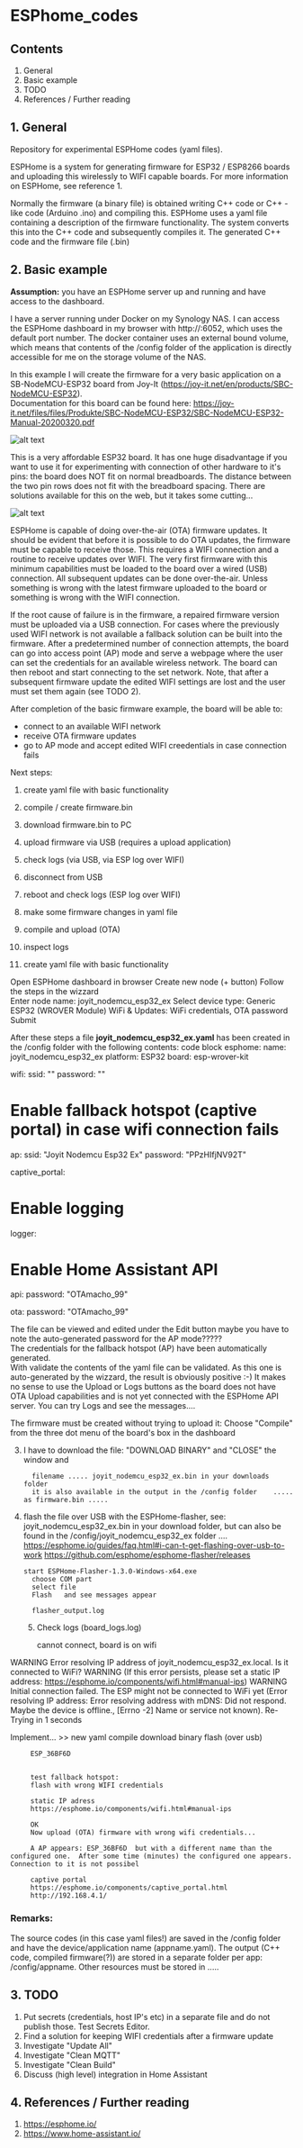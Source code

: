 # ESPhome_codes

## Contents

1. General
2. Basic example
3. TODO
4. References / Further reading

## 1. General

Repository for experimental ESPHome codes (yaml files).

ESPHome is a system for generating firmware for ESP32 / ESP8266 boards and uploading this wirelessly to WIFI capable boards. For more information on ESPHome, see reference 1.

Normally the firmware (a binary file) is obtained writing C++ code or C++ - like code (Arduino .ino)  and compiling this. ESPHome uses a yaml file containing a description of the firmware functionality. The system converts this into the C++ code and subsequently compiles it. The generated C++ code and the firmware file (.bin)  


## 2. Basic example
**Assumption:**  you have an ESPHome server up and running and have access to the dashboard.


I have a server running under Docker on my Synology NAS. I can access the ESPHome dashboard in my browser with http://<NAS-IP>:6052, which uses the default port number. The docker container uses an external bound volume, which means that contents of the /config folder of the application is directly accessible for me on the storage volume of the NAS.

In this example I will create the firmware for a very basic application on a SB-NodeMCU-ESP32 board from Joy-It (https://joy-it.net/en/products/SBC-NodeMCU-ESP32).     
Documentation for this board can be found here: https://joy-it.net/files/files/Produkte/SBC-NodeMCU-ESP32/SBC-NodeMCU-ESP32-Manual-20200320.pdf 

![alt text](https://github.com/goofy2k/ESPhome_codes/blob/main/media/SBC-NodeMCU-ESP32-02_cropped.png "SBC-NodeMCU-ESP32 (Joy-it)")

This is a very affordable ESP32 board. It has one huge disadvantage if you want to use it for experimenting with connection of other hardware to it's pins:  the board does NOT fit on normal breadboards. The distance between the two pin rows does not fit with the breadboard spacing. There are solutions available for this on the web, but it takes some cutting...
         
![alt text](https://github.com/goofy2k/ESPhome_codes/blob/main/media/separated_breadboard_cropped.jpg "separated breadboard")

ESPHome is capable of doing over-the-air (OTA) firmware updates. It should be evident that before it is possible to do OTA updates, the firmware must be capable to receive those. This requires a WIFI connection and a routine to receive updates over WIFI. The very first firmware with this minimum capabilities must be loaded to the board over a wired (USB) connection. All subsequent updates can be done over-the-air. Unless something is wrong with the latest firmware uploaded to the board or something is wrong with the WIFI connection.

If the root cause of failure is in the firmware, a repaired firmware version must be uploaded via a USB connection. For cases where the previously used WIFI network is not available a fallback solution can be built into the firmware. After a predetermined number of connection attempts, the board can go into access point (AP) mode and serve a webpage where the user can set the credentials for an available wireless network. The board can then reboot and start connecting to the set network. Note, that after a subsequent firmware update the edited WIFI settings are lost and the user must set them again (see TODO 2).  

After completion of the basic firmware example, the board will be able to:
         
- connect to an available WIFI network
- receive OTA firmware updates
- go to AP mode and accept edited WIFI creedentials in case connection fails
         
Next steps:         

1. create yaml file with basic functionality         
2. compile / create firmware.bin
3. download firmware.bin to PC
4. upload firmware via USB (requires a upload application)
5. check logs (via USB, via ESP log over WIFI)
6. disconnect from USB
7. reboot and check logs (ESP log over WIFI)         
8. make some firmware changes in yaml file
9. compile and upload (OTA)
10. inspect logs  
         
1. create yaml file with basic functionality
         
Open ESPHome dashboard in browser
Create new node (+ button) 
Follow the steps in the wizzard       
Enter node name: joyit_nodemcu_esp32_ex
Select device type: Generic ESP32 (WROVER Module)
WiFi & Updates: WiFi credentials, OTA password
Submit
         
After these steps a file **joyit_nodemcu_esp32_ex.yaml** has been created in the /config folder with the following contents:
    code block
esphome:
  name: joyit_nodemcu_esp32_ex
  platform: ESP32
  board: esp-wrover-kit

wifi:
  ssid: "<myssid>"
  password: "<mypass>"

  # Enable fallback hotspot (captive portal) in case wifi connection fails
  ap:
    ssid: "Joyit Nodemcu Esp32 Ex"
    password: "PPzHIfjNV92T"

captive_portal:

# Enable logging
logger:

# Enable Home Assistant API
api:
  password: "OTAmacho_99"

ota:
  password: "OTAmacho_99"      

         
The file can be viewed and edited under the Edit button    maybe you have to note the auto-generated password for the AP mode?????     
The credentials for the fallback hotspot (AP) have been automatically generated.          
With validate the contents of the yaml file can be validated. As this one is auto-generated by the wizzard, the result is obviously positive :-)
It makes no sense to use the Upload or Logs buttons as the board does not have OTA Upload capabilities and is not yet connected with the ESPHome API server. You can try Logs and see the messages....

The firmware must be created without trying to upload it:
         Choose "Compile" from the three dot menu of the board's box in the dashboard
         
3. I have to download the file:  "DOWNLOAD BINARY" and "CLOSE" the window and 
        
         filename ..... joyit_nodemcu_esp32_ex.bin in your downloads folder 
         it is also available in the output in the /config folder    .....   as firmware.bin .....
         
4. flash the file over USB with the ESPHome-flasher, see:
 joyit_nodemcu_esp32_ex.bin in your download folder, but can also be found in the /config/joyit_nodemcu_esp32_ex  folder ....
         https://esphome.io/guides/faq.html#i-can-t-get-flashing-over-usb-to-work
         https://github.com/esphome/esphome-flasher/releases
         
       start ESPHome-Flasher-1.3.0-Windows-x64.exe 
         choose COM part
         select file 
         Flash   and see messages appear
         
         flasher_output.log 
         
    5. Check logs  (board_logs.log)
         
         cannot connect, board is on wifi

WARNING Error resolving IP address of joyit_nodemcu_esp32_ex.local. Is it connected to WiFi?
WARNING (If this error persists, please set a static IP address: https://esphome.io/components/wifi.html#manual-ips)
WARNING Initial connection failed. The ESP might not be connected to WiFi yet (Error resolving IP address: Error resolving address with mDNS: Did not respond. Maybe the device is offline., [Errno -2] Name or service not known). Re-Trying in 1 seconds
         
Implement...  >> new yaml
         compile
         download binary
         flash (over usb)
         
         ESP_36BF6D
         
         
         test fallback hotspot:
         flash with wrong WIFI credentials
         
         static IP adress
         https://esphome.io/components/wifi.html#manual-ips
         
         OK
         Now upload (OTA) firmware with wrong wifi credentials...
         
         A AP appears: ESP_36BF6D  but with a different name than the configured one.  After some time (minutes) the configured one appears. Connection to it is not possibel
         
         captive portal
         https://esphome.io/components/captive_portal.html
         http://192.168.4.1/
### Remarks:         

The source codes (in this case yaml files!) are saved in the /config folder and have the device/application name (appname.yaml). The output (C++ code, compiled firmware(?)) are stored in a separate folder per app:  /config/appname.  Other resources must be stored in .....          
         

## 3. TODO

1. Put secrets (credentials, host IP's etc) in a separate file and do not publish those. Test Secrets Editor.
2. Find a solution for keeping WIFI credentials after a firmware update
3. Investigate "Update All"
4. Investigate "Clean MQTT" 
5. Investigate "Clean Build"
6. Discuss (high level) integration in Home Assistant         
         

## 4. References / Further reading

1. https://esphome.io/
2. https://www.home-assistant.io/

